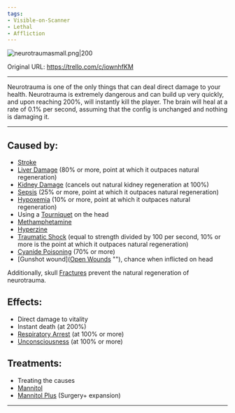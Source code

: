```yaml
---
tags:
- Visible-on-Scanner
- Lethal
- Affliction
---
```


![neurotraumasmall.png\|200](/Head_Brain/Neurotrauma%20-%20Attachments/6718845db30472d958dd7b43.png)

Original URL: https://trello.com/c/iownhfKM

---

Neurotrauma is one of the only things that can deal direct damage to your health. Neurotrauma is extremely dangerous and can build up very quickly, and upon reaching 200%, will instantly kill the player. The brain will heal at a rate of 0.1% per second, assuming that the config is unchanged and nothing is damaging it.

---

## Caused by:

- [Stroke](Stroke.md)
- [Liver Damage](../Torso/Liver%20Damage.md) (80% or more, point at which it outpaces natural regeneration)
- [Kidney Damage](../Torso/Kidney%20Damage.md) (cancels out natural kidney regeneration at 100%)
- [Sepsis](../Blood/Sepsis.md) (25% or more, point at which it outpaces natural regeneration)
- [Hypoxemia](../Blood/Hypoxemia.md) (10% or more, point at which it outpaces natural regeneration)
- Using a [Tourniquet](../Items/Tourniquet.md)  on the head
- [Methamphetamine](../Items/Methamphetamine.md)
- [Hyperzine](../Items/Hyperzine.md)
- [Traumatic Shock](../Surgery/Traumatic%20Shock.md) (equal to strength divided by 100 per second, 10% or more is the point at which it outpaces natural regeneration)
- [Cyanide Poisoning](../Torso/Cyanide%20Poisoning.md)  (70% or more)
- [Gunshot wound]([Open Wounds](../Any%20bodypart/Open%20Wounds.md) "‌"), chance when inflicted on head

Additionally, skull [Fractures](../Bones/Fractures.md) prevent the natural regeneration of neurotrauma.

## Effects:

- Direct damage to vitality
- Instant death (at 200%)
- [Respiratory Arrest](../Lungs/Respiratory%20Arrest.md) (at 100% or more)
- [Unconsciousness](Unconsciousness.md) (at 100% or more)

## Treatments:

- Treating the causes
- [Mannitol](../Items/Mannitol.md)
- [Mannitol Plus](../Surgery%20Plus%20Expansion/Mannitol%20Plus.md) (Surgery+ expansion)

---

